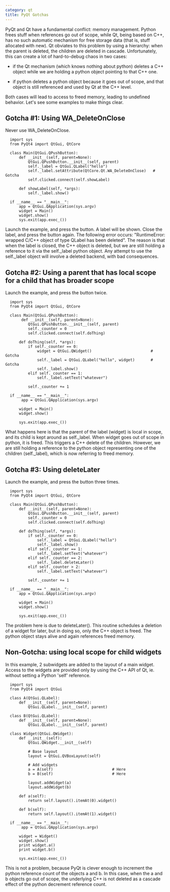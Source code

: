 ```yaml
---
category: qt
title: PyQt Gotchas
---
```


PyQt and Qt have a fundamental conflict: memory management. Python frees stuff
when references go out of scope, while Qt, being based on C++, has no such
automatic mechanism for free storage data (that is, stuff allocated with new).
Qt obviates to this problem by using a hierarchy: when the parent is deleted,
the children are deleted in cascade.  Unfortunately, this can create a lot of
hard-to-debug chaos in two cases:

* if the Qt mechanism (which knows nothing about python) deletes a C++ object while we are holding a python object pointing to that C++ one.

* if python deletes a python object because it goes out of scope, and that object is still referenced and used by Qt at the C++ level.

Both cases will lead to access to freed memory, leading to undefined behavior. Let's see some examples to make things clear.

## Gotcha #1: Using WA_DeleteOnClose

Never use WA_DeleteOnClose.

```
  import sys
  from PyQt4 import QtGui, QtCore
  
  class Main(QtGui.QPushButton):
      def __init__(self, parent=None):
          QtGui.QPushButton.__init__(self, parent)
          self._label = QtGui.QLabel("hello")
          self._label.setAttribute(QtCore.Qt.WA_DeleteOnClose)   # Gotcha
          self.clicked.connect(self.showLabel)
  
      def showLabel(self, *args):
          self._label.show()
  
  if __name__ == "__main__":
      app = QtGui.QApplication(sys.argv)
      widget = Main()
      widget.show()
      sys.exit(app.exec_())
```

Launch the example, and press the button. A label will be shown. Close the
label, and press the button again. The following error occurs: "RuntimeError:
wrapped C/C++ object of type QLabel has been deleted". The reason is that when
the label is closed, the C++ object is deleted, but we are still holding a
reference to it via the self._label python object. Any attempt to use the
self._label object will involve a deleted backend, with bad consequences.

## Gotcha #2: Using a parent that has local scope for a child that has broader scope 

Launch the example, and press the button twice.

```
  import sys
  from PyQt4 import QtGui, QtCore
  
  class Main(QtGui.QPushButton):
       def __init__(self, parent=None):
          QtGui.QPushButton.__init__(self, parent)
          self._counter = 0
          self.clicked.connect(self.doThing)
  
      def doThing(self, *args):
          if self._counter == 0:
              widget = QtGui.QWidget()                          # Gotcha
              self._label = QtGui.QLabel("hello", widget)       # Gotcha
              self._label.show()
          elif self._counter == 1:
              self._label.setText("whatever")
  
          self._counter += 1
  
  if __name__ == "__main__":
       app = QtGui.QApplication(sys.argv)
  
      widget = Main()
      widget.show()
  
      sys.exit(app.exec_())
```

What happens here is that the parent of the label (widget) is local in scope, and its child is kept around as self._label.
When widget goes out of scope in python, it is freed. This triggers a C++ delete of the children. However, we are still holding
a reference to the python object representing one of the children (self._label), which is now referring to freed memory.

## Gotcha #3: Using deleteLater

Launch the example, and press the button three times.

```
  import sys
  from PyQt4 import QtGui, QtCore
  
  class Main(QtGui.QPushButton):
      def __init__(self, parent=None):
          QtGui.QPushButton.__init__(self, parent)
          self._counter = 0
          self.clicked.connect(self.doThing)
  
      def doThing(self, *args):
          if self._counter == 0:
              self._label = QtGui.QLabel("hello")
              self._label.show()
          elif self._counter == 1:
              self._label.setText("whatever")
          elif self._counter == 2:
              self._label.deleteLater()
          elif self._counter > 2:
              self._label.setText("whatever")
  
          self._counter += 1
  
  if __name__ == "__main__":
      app = QtGui.QApplication(sys.argv)
  
      widget = Main()
      widget.show()
  
      sys.exit(app.exec_())
```

The problem here is due to deleteLater(). This routine schedules a deletion of a widget for later, but in doing so, only the C++ object is freed. The python object stays alive and again references freed memory.

## Non-Gotcha: using local scope for child widgets

In this example, 2 subwidgets are added to the layout of a main widget. Access to the widgets are provided only by using the C++ API of Qt, ie. without setting a Python
'self' reference.

```
  import sys
  from PyQt4 import QtGui
  
  class A(QtGui.QLabel):
      def __init__(self, parent=None):
          QtGui.QLabel.__init__(self, parent)
  
  class B(QtGui.QLabel):
      def __init__(self, parent=None):
          QtGui.QLabel.__init__(self, parent)
  
  class Widget(QtGui.QWidget):
      def __init__(self):
          QtGui.QWidget.__init__(self)
  
          # Base layout
          layout = QtGui.QVBoxLayout(self)
  
          # Add widgets
          a = A(self)                          # Here
          b = B(self)                          # Here
  
          layout.addWidget(a)
          layout.addWidget(b)
   
      def a(self):
          return self.layout().itemAt(0).widget()
   
      def b(self):
          return self.layout().itemAt(1).widget()
    
  if __name__ == "__main__":
       app = QtGui.QApplication(sys.argv)
  
      widget = Widget()
      widget.show()
      print widget.a()
      print widget.b()
  
      sys.exit(app.exec_())
```

This is not a problem, because PyQt is clever enough to increment the python
reference count of the objects a and b. In this case, when the a and b objects
go out of scope, the underlying C++ is not deleted as a cascade effect of the
python decrement reference count.

